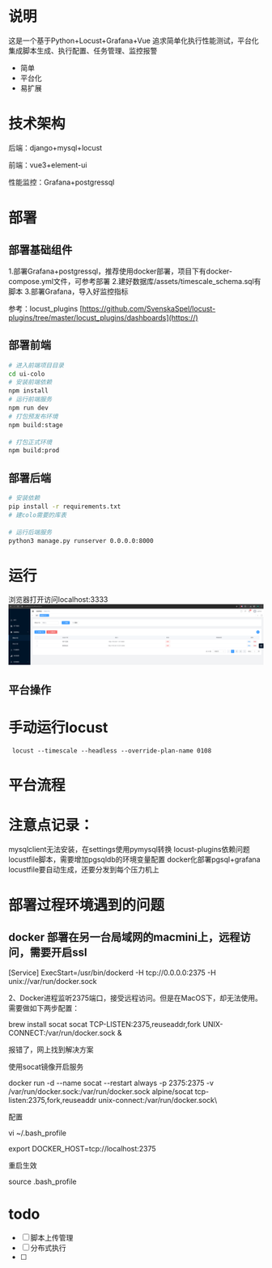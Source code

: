 # 说明

这是一个基于Python+Locust+Grafana+Vue 追求简单化执行性能测试，平台化集成脚本生成、执行配置、任务管理、监控报警

* 简单
* 平台化
* 易扩展

# 技术架构

后端：django+mysql+locust

前端：vue3+element-ui

性能监控：Grafana+postgressql

# 部署

## 部署基础组件

1.部署Grafana+postgressql，推荐使用docker部署，项目下有docker-compose.yml文件，可参考部署
2.建好数据库/assets/timescale_schema.sql有脚本
3.部署Grafana，导入好监控指标

参考：locust_plugins [https://github.com/SvenskaSpel/locust-plugins/tree/master/locust_plugins/dashboards](https://)

## 部署前端

```bash
# 进入前端项目目录
cd ui-colo
# 安装前端依赖
npm install
# 运行前端服务
npm run dev
# 打包预发布环境
npm build:stage

# 打包正式环境
npm build:prod

```

## 部署后端

```bash
# 安装依赖
pip install -r requirements.txt
# 建colo需要的库表

# 运行后端服务
python3 manage.py runserver 0.0.0.0:8000

```

# 运行

浏览器打开访问localhost:3333
![img.png](img.png)

## 平台操作

# 手动运行locust

```shell
 locust --timescale --headless --override-plan-name 0108
```

# 平台流程

# 注意点记录：

mysqlclient无法安装，在settings使用pymysql转换
locust-plugins依赖问题
locustfile脚本，需要增加pgsqldb的环境变量配置
docker化部署pgsql+grafana
locustfile要自动生成，还要分发到每个压力机上

# 部署过程环境遇到的问题

## docker 部署在另一台局域网的macmini上，远程访问，需要开启ssl

[Service]
ExecStart=/usr/bin/dockerd -H tcp://0.0.0.0:2375 -H unix://var/run/docker.sock

2、Docker进程监听2375端口，接受远程访问。但是在MacOS下，却无法使用。需要做如下两步配置：

brew install socat
socat TCP-LISTEN:2375,reuseaddr,fork UNIX-CONNECT:/var/run/docker.sock &

报错了，网上找到解决方案

使用socat镜像开启服务

docker run -d --name socat --restart always -p 2375:2375 -v /var/run/docker.sock:/var/run/docker.sock alpine/socat tcp-listen:2375,fork,reuseaddr unix-connect:/var/run/docker.sock\

配置

vi ~/.bash_profile

export DOCKER_HOST=tcp://localhost:2375

重启生效

source .bash_profile

# todo

* [ ]  脚本上传管理
* [ ]  分布式执行
* [ ]
